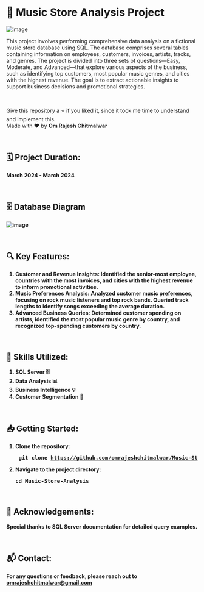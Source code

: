 # 🎵 Music Store Analysis Project

![image](https://github.com/user-attachments/assets/2e7a8d9b-acc5-4066-a4ad-23e4a8724829)

This project involves performing comprehensive data analysis on a fictional music store database using SQL. The database comprises several tables containing information on employees, customers, invoices, artists, tracks, and genres. The project is divided into three sets of questions—Easy, Moderate, and Advanced—that explore various aspects of the business, such as identifying top customers, most popular music genres, and cities with the highest revenue. The goal is to extract actionable insights to support business decisions and promotional strategies.

<br>

Give this repository a ⭐ if you liked it, since it took me time to understand and implement this. <br>
Made with ❤️ by <b>Om Rajesh Chitmalwar<b>

<br>

## 🗓️ Project Duration: 
March 2024 - March 2024

<br>

## 🗄️ Database Diagram
![image](https://github.com/user-attachments/assets/5c07be3b-befb-486f-8bb3-3f3f3f3f187d)

<br>

## 🔍 Key Features:
1. <b>Customer and Revenue Insights:</b> Identified the senior-most employee, countries with the most invoices, and cities with the highest revenue to inform promotional activities. <br>
2. <b>Music Preferences Analysis:</b> Analyzed customer music preferences, focusing on rock music listeners and top rock bands. Queried track lengths to identify songs exceeding the average duration. <br>
3. <b>Advanced Business Queries:</b> Determined customer spending on artists, identified the most popular music genre by country, and recognized top-spending customers by country. <br>

<br>

## 💼 Skills Utilized:
1. SQL Server 🗄️
2. Data Analysis 📊
3. Business Intelligence 💡
4. Customer Segmentation 👥

<br>

## 📥 Getting Started:
1. Clone the repository: <pre> git clone https://github.com/omrajeshchitmalwar/Music-Store-Analysis.git</pre>
2. Navigate to the project directory: <pre>cd Music-Store-Analysis </pre>

<br>

## 🌟 Acknowledgements:
Special thanks to SQL Server documentation for detailed query examples.

<br>

## 📬 Contact:
For any questions or feedback, please reach out to omrajeshchitmalwar@gmail.com
